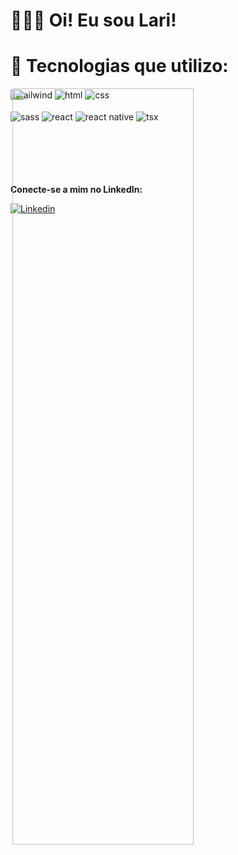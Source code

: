 


<h1> 👩🏻‍💻 Oi! Eu sou Lari!</h1> 

<h1>💠 Tecnologias que utilizo:</h1> 
<div>
  
   <img align="right" style=" position: absolute "  
    src="https://cdn.dribbble.com/users/3837152/screenshots/6797514/3_4x.png"
    width="55%"/>

</div>


<div align="left" style="display: inline_block  " >  
  <img align="center" alt="tailwind" src="https://img.shields.io/badge/Tailwind_CSS-38B2AC?style=for-the-badge&logo=tailwind-css&logoColor=white"/>
  <img align="center" alt="html" src="https://img.shields.io/badge/HTML5-E34F26?style=for-the-badge&logo=html5&logoColor=white"/>
  <img align="center" alt="css" src="https://img.shields.io/badge/CSS3-1572B6?style=for-the-badge&logo=css3&logoColor=white"/>
  <br/>
</div>
<br/>
<div align="left" style="display: inline_block " > 
  <img align="center" alt="sass"  src="https://img.shields.io/badge/Sass-CC6699?style=for-the-badge&logo=sass&logoColor=white"/>
  <img align="center" alt="react" src="https://img.shields.io/badge/React-20232A?style=for-the-badge&logo=react&logoColor=61DAFB"/>
  <img align="center" alt="react native" src="https://img.shields.io/badge/React_Native-20232A?style=for-the-badge&logo=react&logoColor=61DAFB"/>
  <img align="center" alt="tsx"  src="https://img.shields.io/badge/TypeScript-007ACC?style=for-the-badge&logo=typescript&logoColor=white"/>
</div>



<br/>
<br/>
<br/>
<br/>
<br/>


<b> Conecte-se a mim no LinkedIn: </b>

[![Linkedin](https://img.shields.io/badge/LinkedIn-0077B5?style=for-the-badge&logo=linkedin&logoColor=white)](https://www.linkedin.com/in/ecilialarissaa/)
